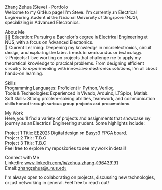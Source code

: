 Zhang Zehua (Steve) - Portfolio \
Welcome to my GitHub page! I'm Steve. I'm currently an Electrical Engineering student at the National University of Singapore (NUS), specializing in Advanced Electronics. 

About Me \
👨‍🎓 Education: Pursuing a Bachelor's degree in Electrical Engineering at NUS, with a focus on Advanced Electronics.\
🌱 Current Learning: Deepening my knowledge in microelectronics, circuit design, and exploring the latest trends in semiconductor technology.\
💡 Projects: I love working on projects that challenge me to apply my theoretical knowledge to practical problems. From designing efficient circuitry to experimenting with innovative electronics solutions, I'm all about hands-on learning.


Skills\
Programming Languages: Proficient in Python, Verilog.\
Tools & Technologies: Experienced in Vivado, Arduino, LTSpice, Matlab.\
Soft Skills: Strong problem-solving abilities, teamwork, and communication skills honed through various group projects and presentations.


My Work\
Here, you'll find a variety of projects and assignments that showcase my journey as an Electrical Engineering student. Some highlights include:

Project 1 Title: EE2026 Digital design on Basys3 FPGA board.\
Project 2 Title: T.B.C\
Project 3 Title: T.B.C\
Feel free to explore my repositories to see my work in detail!

Connect with Me\
LinkedIn: www.linkedin.com/in/zehua-zhang-096439191 \
Email: zhangzehua@u.nus.edu

I'm always open to collaborating on projects, discussing new technologies, or just networking in general. Feel free to reach out!


